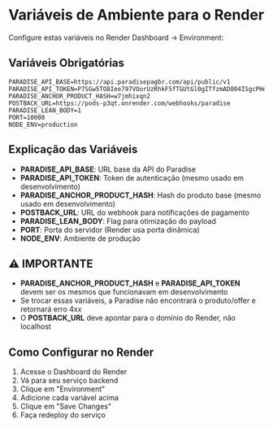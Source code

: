 # Variáveis de Ambiente para o Render

Configure estas variáveis no Render Dashboard → Environment:

## Variáveis Obrigatórias

```
PARADISE_API_BASE=https://api.paradisepagbr.com/api/public/v1
PARADISE_API_TOKEN=P7SGw5TO8Iee797VOorUzRhkF5fTGUtGl0gITfzmAD004ISgcPHqIHYb0Imd
PARADISE_ANCHOR_PRODUCT_HASH=w7jmhixqn2
POSTBACK_URL=https://pods-p3qt.onrender.com/webhooks/paradise
PARADISE_LEAN_BODY=1
PORT=10000
NODE_ENV=production
```

## Explicação das Variáveis

- **PARADISE_API_BASE**: URL base da API do Paradise
- **PARADISE_API_TOKEN**: Token de autenticação (mesmo usado em desenvolvimento)
- **PARADISE_ANCHOR_PRODUCT_HASH**: Hash do produto base (mesmo usado em desenvolvimento)
- **POSTBACK_URL**: URL do webhook para notificações de pagamento
- **PARADISE_LEAN_BODY**: Flag para otimização do payload
- **PORT**: Porta do servidor (Render usa porta dinâmica)
- **NODE_ENV**: Ambiente de produção

## ⚠️ IMPORTANTE

- **PARADISE_ANCHOR_PRODUCT_HASH** e **PARADISE_API_TOKEN** devem ser os mesmos que funcionavam em desenvolvimento
- Se trocar essas variáveis, a Paradise não encontrará o produto/offer e retornará erro 4xx
- O **POSTBACK_URL** deve apontar para o domínio do Render, não localhost

## Como Configurar no Render

1. Acesse o Dashboard do Render
2. Vá para seu serviço backend
3. Clique em "Environment"
4. Adicione cada variável acima
5. Clique em "Save Changes"
6. Faça redeploy do serviço
